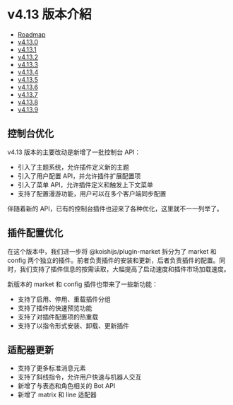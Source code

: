 # v4.13 版本介紹

- [Roadmap](https://github.com/koishijs/koishi/issues/1085)
- [v4.13.0](https://github.com/koishijs/koishi/releases/tag/4.13.0)
- [v4.13.1](https://github.com/koishijs/koishi/releases/tag/4.13.1)
- [v4.13.2](https://github.com/koishijs/koishi/releases/tag/4.13.2)
- [v4.13.3](https://github.com/koishijs/koishi/releases/tag/4.13.3)
- [v4.13.4](https://github.com/koishijs/koishi/releases/tag/4.13.4)
- [v4.13.5](https://github.com/koishijs/koishi/releases/tag/4.13.5)
- [v4.13.6](https://github.com/koishijs/koishi/releases/tag/4.13.6)
- [v4.13.7](https://github.com/koishijs/koishi/releases/tag/4.13.7)
- [v4.13.8](https://github.com/koishijs/koishi/releases/tag/4.13.8)
- [v4.13.9](https://github.com/koishijs/koishi/releases/tag/4.13.9)

## 控制台优化

v4.13 版本的主要改动是新增了一批控制台 API：

- 引入了主题系统，允许插件定义新的主题
- 引入了用户配置 API，并允许插件扩展配置项
- 引入了菜单 API，允许插件定义和触发上下文菜单
- 支持了配置漫游功能，用户可以在多个客户端同步配置

伴随着新的 API，已有的控制台插件也迎来了各种优化，这里就不一一列举了。

## 插件配置优化

在这个版本中，我们进一步将 @koishijs/plugin-market 拆分为了 market 和 config 两个独立的插件。前者负责插件的安装和更新，后者负责插件的配置。同时，我们支持了插件信息的按需读取，大幅提高了启动速度和插件市场加载速度。

新版本的 market 和 config 插件也带来了一些新功能：

- 支持了启用、停用、重载插件分组
- 支持了插件的快速预览功能
- 支持了对插件配置项的热重载
- 支持了以指令形式安装、卸载、更新插件

## 适配器更新

- 支持了更多标准消息元素
- 支持了斜线指令，允许用户快速与机器人交互
- 新增了与表态和角色相关的 Bot API
- 新增了 matrix 和 line 适配器
